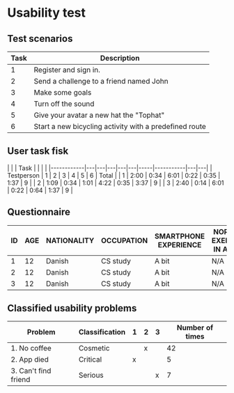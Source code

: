 # Usability test

## Test scenarios

| Task | Description                                            |
| -----|--------------------------------------------------------|
|   1  | Register and sign in.                                  |
|   2  | Send a challenge to a friend named John                |
|   3  | Make some goals                                        |
|   4  | Turn off the sound                                     |
|   5  | Give your avatar a new hat the "Tophat"                |
|   6  | Start a new bicycling activity with a predefined route |

## User task fisk

|            |           | Task |      |               |   |
|------------|---|---|---|---|---|-----|-----------|---|---|
| Testperson | 1 | 2 | 3 | 4 | 5 | 6   |   Total           |
|     1      | 2:00 | 0:34 | 6:01 | 0:22 | 0:35 | 1:37 | 9 |
|     2      | 1:09 | 0:34 | 1:01 | 4:22 | 0:35 | 3:37 | 9 |
|     3      | 2:40 | 0:14 | 6:01 | 0:22 | 0:64 | 1:37 | 9 |

## Questionnaire

| ID | AGE | NATIONALITY | OCCUPATION | SMARTPHONE EXPERIENCE | NORMAL EXERCISE IN A DAY |
|----|-----|-------------|------------|-----------------------|--------------------------|
| 1  |  12 |    Danish   | CS study   |        A bit          |           N/A            |
| 2  |  12 |    Danish   | CS study   |        A bit          |           N/A            |
| 3  |  12 |    Danish   | CS study   |        A bit          |           N/A            |

## Classified usability problems

|    Problem           | Classification |  1  |  2  |  3 | Number of times |
|----------------------|----------------|-----|-----|----|-----------------|
| 1. No coffee         |    Cosmetic    |     |  x  |    |      42         |
| 2. App died          |    Critical    |  x  |     |    |       5         |
| 3. Can't find friend |    Serious     |     |     |  x |       7         |